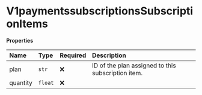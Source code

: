 # V1paymentssubscriptionsSubscriptionItems

**Properties**

| Name     | Type    | Required | Description                                        |
| :------- | :------ | :------- | :------------------------------------------------- |
| plan     | `str`   | ❌       | ID of the plan assigned to this subscription item. |
| quantity | `float` | ❌       |                                                    |
